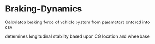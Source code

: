 Braking-Dynamics
================

Calculates braking force of vehicle system from parameters entered into csv

  determines longitudinal stability based upon CG location and wheelbase
